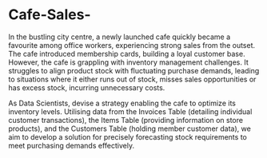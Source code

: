 # Cafe-Sales-

In the bustling city centre, a newly launched cafe quickly became a favourite among office workers, experiencing strong sales from the outset. The cafe introduced membership cards, building a loyal customer base. However, the cafe is grappling with inventory management challenges. It struggles to align product stock with fluctuating purchase demands, leading to situations where it either runs out of stock, misses sales opportunities or has excess stock, incurring unnecessary costs.

As Data Scientists, devise a strategy enabling the cafe to optimize its inventory levels. Utilising data from the Invoices Table (detailing individual customer transactions), the Items Table (providing information on store products), and the Customers Table (holding member customer data), we aim to develop a solution for precisely forecasting stock requirements to meet purchasing demands effectively.
